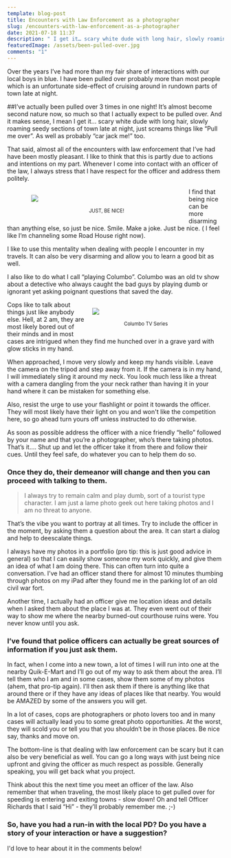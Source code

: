 ```yaml
---
template: blog-post
title: Encounters with Law Enforcement as a photographer
slug: /encounters-with-law-enforcement-as-a-photographer
date: 2021-07-18 11:37
description: " I get it… scary white dude with long hair, slowly roaming seedy sections of town late at night  "
featuredImage: /assets/been-pulled-over.jpg
comments: "1"
---
```



Over the years I’ve had more than my fair share of interactions with our local boys in blue. I have been pulled over probably more than most people which is an unfortunate side-effect of cruising around in rundown parts of town late at night.

##I’ve actually been pulled over 3 times in one night!
It’s almost become second nature now, so much so that I actually expect to be pulled over. And it makes sense, I mean I get it… scary white dude with long hair, slowly roaming seedy sections of town late at night, just screams things like “Pull me over”. As well as probably “car jack me!” too.

 That said, almost all of the encounters with law enforcement that I’ve had have been mostly pleasant. I like to think that this is partly due to actions and intentions on my part. Whenever I come into contact with an officer of the law, I always stress that I have respect for the officer and address them politely.
 

  <div style="float:left; width:350px; display: flex; flex-direction:column; justify-content: center; margin-left:8%; padding:1rem; font-size:.7rem; text-align:center;"><img src="/assets/roadhouse.jpg" style="max-width:300px;" /><br />JUST, BE NICE!</div>

  <p>I find that being nice can be more disarming than anything else, so just be nice. Smile. Make a joke. Just be nice. ( I feel like I’m channeling some Road House right now).</p>




I like to use this mentality when dealing with people I encounter in my travels. It can also be very disarming and allow you to learn a good bit as well.

 <!-- <div style="display: flex; justify-content: center; float:right;"><img src="/assets/columbo.png" style=" max-width:300px;" /></div> -->



I also like to do what I call “playing Columbo”. Columbo was an old tv show about a detective who always caught the bad guys by playing dumb or ignorant yet asking poignant questions that saved the day.  <div style="float:right; width:250px; display: flex; flex-direction:column; justify-content: center; margin-right:8%; padding:1rem; font-size:.7rem; text-align:center;"><img src="/assets/columbo.png" style="max-width:200px;" /><br />Columbo TV Series</div>

Cops like to talk about things just like anybody else. Hell, at 2 am, they are most likely bored out of their minds and in most cases are intrigued when they find me hunched over in a grave yard with glow sticks in my hand. 

When approached, I move very slowly and keep my hands visible. Leave the camera on the tripod and step away from it. If the camera is in my hand, I will immediately sling it around my neck. You look much less like a threat with a camera dangling from the your neck rather than having it in your hand where it can be mistaken for something else.

<p class="callout">Also, resist the urge to use your flashlight or point it towards the officer. They will most likely have their light on you and won't like the competition here, so go ahead turn yours off unless instructed to do otherwise.</p> 

As soon as possible address the officer with a nice friendly “hello” followed by your name and that you’re a photographer, who’s there taking photos. That’s it…. Shut up and let the officer take it from there and follow their cues. Until they feel safe, do whatever you can to help them do so.

### Once they do, their demeanor will change and then you can proceed with talking to them.

 <blockquote>I always try to remain calm and play dumb, sort of a tourist type character. I am just a lame photo geek out here taking photos and I am no threat to anyone.</blockquote>
 
 
<p>That’s the vibe you want to portray at all times. Try to include the officer in the moment, by asking them a question about the area. It can start a dialog and help to deescalate things.</p>

I always have my photos in a portfolio (pro tip: this is just good advice in general) so that I can easily show someone my work quickly, and give them an idea of what I am doing there. 
This can often turn into quite a conversation. I’ve had an officer stand there for almost 10 minutes thumbing through photos on my iPad after they found me in the parking lot of an old civil war fort. 

Another time, I actually had an officer give me location ideas and details when I asked them about the place I was at. They even went out of their way to show me where the nearby burned-out courthouse ruins were. You never know until you ask.

### I’ve found that police officers can actually be great sources of information if you just ask them.

 In fact, when I come into a new town, a lot of times I will run into one at the nearby Quik-E-Mart and I’ll go out of my way to ask them about the area. I’ll tell them who I am and in some cases, show them some of my photos (ahem, that pro-tip again). I’ll then ask them if there is anything like that around there or if they have any ideas of places like that nearby. You would be AMAZED by some of the answers you will get.

In a lot of cases, cops are photographers or photo lovers too and in many cases will actually lead you to some great photo opportunities. At the worst, they will scold you or tell you that you shouldn’t be in those places. Be nice say, thanks and move on. 

The bottom-line is that dealing with law enforcement can be scary but it can also be very beneficial as well. You can go a long ways with just being nice upfront and giving the officer as much respect as possible. Generally speaking, you will get back what you project. 

Think about this the next time you meet an officer of the law. Also remember that when traveling, the most likely place to get pulled over for speeding is entering and exiting towns - slow down! 
Oh and tell Officer Richards that I said “Hi” - they’ll probably remember me.  ;-)

### So, have you had a run-in with the local PD? Do you have a story of your interaction or have a suggestion?

I'd love to hear about it in the comments below!